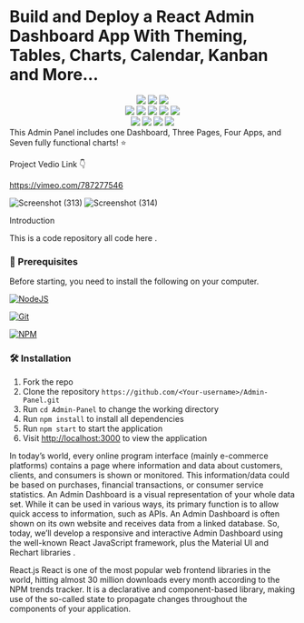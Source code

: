 
# Build and Deploy a React Admin Dashboard App With Theming, Tables, Charts, Calendar, Kanban and More...
<div align="center">
      <img src="https://forthebadge.com/images/badges/built-with-love.svg" />
      <img src="https://forthebadge.com/images/badges/uses-brains.svg" />
      <img src="https://forthebadge.com/images/badges/powered-by-responsibility.svg" />
      <br>
      <img src="https://img.shields.io/github/repo-size/DevFeed404/DevFeed-1.0?style=for-the-badge" />
      <img src="https://img.shields.io/github/issues/DevFeed404/DevFeed-1.0?style=for-the-badge" />
      <img src="https://img.shields.io/github/issues-raw/DevFeed404/DevFeed-1.0?style=for-the-badge" />
      <img src="https://img.shields.io/github/forks/DevFeed404/DevFeed-1.0?style=for-the-badge" />
      <img src="https://img.shields.io/github/issues-pr-closed/DevFeed404/DevFeed-1.0?style=for-the-badge" />
      <br>
      <img src="https://img.shields.io/github/stars/DevFeed404/DevFeed-1.0?style=for-the-badge" />
      <img src="https://img.shields.io/github/contributors/DevFeed404/DevFeed-1.0?style=for-the-badge" />
      <img src="https://img.shields.io/github/issues-pr-closed/DevFeed404/DevFeed-1.0?style=for-the-badge" />
      <img src="https://img.shields.io/github/last-commit/DevFeed404/DevFeed-1.0?style=for-the-badge" />
 </div>
This Admin Panel includes one Dashboard, Three Pages, Four Apps, and Seven fully functional charts! ⭐

Project Vedio Link 👇

https://vimeo.com/787277546

![Screenshot (313)](https://user-images.githubusercontent.com/105142693/212274273-9a4273ff-3f91-4547-810b-8bf55d4ac617.png)
![Screenshot (314)](https://user-images.githubusercontent.com/105142693/212274282-050b40be-eea4-45a4-9561-50092b249931.png)


Introduction

This is a code repository all code here . 

### 🧾 Prerequisites

Before starting, you need to install the following on your computer.

[![NodeJS](https://img.shields.io/badge/node.js-6DA55F?style=for-the-badge&logo=node.js&logoColor=white)](https://nodejs.org/en/download/)

[![Git](https://img.shields.io/badge/git-%23F05033.svg?style=for-the-badge&logo=git&logoColor=white)](https://git-scm.com/downloads)

[![NPM](https://img.shields.io/badge/NPM-%23000000.svg?style=for-the-badge&logo=npm&logoColor=white)](https://www.npmjs.com/)

### 🛠️ Installation

1. Fork the repo
2. Clone the repository `https://github.com/<Your-username>/Admin-Panel.git`
3. Run `cd Admin-Panel` to change the working directory
4. Run `npm install` to install all dependencies
5. Run `npm start` to start the application
6. Visit [http://localhost:3000](http://localhost:3000) to view the application

In today’s world, every online program interface (mainly e-commerce platforms) contains a page where information and data about customers, clients, and consumers is shown or monitored. This information/data could be based on purchases, financial transactions, or consumer service statistics. An Admin Dashboard is a visual representation of your whole data set. While it can be used in various ways, its primary function is to allow quick access to information, such as APIs. An Admin Dashboard is often shown on its own website and receives data from a linked database.
So, today, we’ll develop a responsive and interactive Admin Dashboard using the well-known React JavaScript framework, plus the Material UI and Rechart libraries .

React.js
React is one of the most popular web frontend libraries in the world, hitting almost 30 million downloads every month according to the NPM trends tracker. It is a declarative and component-based library, making use of the so-called state to propagate changes throughout the components of your application.






